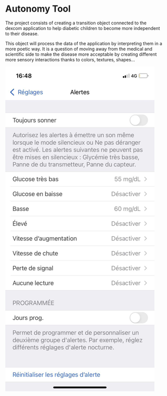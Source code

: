 # Autonomy Tool 


The project consists of creating a transition object connected to the dexcom application to help diabetic children to become more independent to their disease.  

This object will process the data of the application by interpreting them in a more poetic way. It is a question of moving away from the medical and scientific side to make the disease more acceptable by creating different more sensory interactions thanks to colors, textures, shapes…

![boat Schedule](image/dex2.JPG)